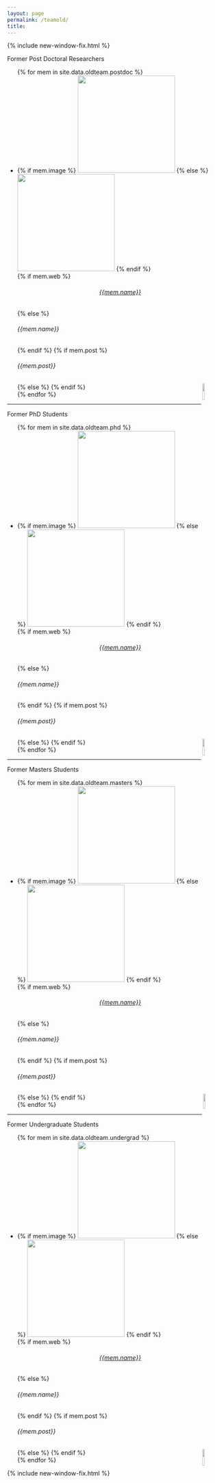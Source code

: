 ```yaml
---
layout: page
permalink: /teamold/
title: 
---
```


{% include new-window-fix.html %}


<div class="cardtxthl2" text-align="center">Former Post Doctoral Researchers</div>
<ul class="cards">
{% for mem in site.data.oldteam.postdoc %}
<li class="cards_item">
      <div class="card">
	    {% if mem.image %}
        <img src="{{ base }}/images/team/{{mem.image}}" width="227px">
        {% else %}
        <img src="{{ base }}/images/team/dummy.jpg" width="227px">
        {% endif %}
        <div class="card_content">
          {% if mem.web %} 
          <a href="{{mem.web}}" style="text-align: center"><h6 class="card_title">{{mem.name}}</h6></a> 
          {% else %}
          <h6 class="card_title">{{mem.name}}</h6>
          {% endif %}
          {% if mem.post %}
          <h6 class="card_text">{{mem.post}}</h6>
          {% else %}
          <img src="{{site.baseurl}}/images/blank.png" class="responsive" width="10%" align="right"> 
          {% endif %}          
        </div>
      </div>
</li>    
{% endfor %}  
</ul>
<hr>
<div class="cardtxthl2" text-align="center">Former PhD Students</div>
<ul class="cards">
{% for mem in site.data.oldteam.phd %}
<li class="cards_item">
      <div class="card">
	    {% if mem.image %}
        <img src="{{ base }}/images/team/{{mem.image}}" width="227px">
        {% else %}
        <img src="{{ base }}/images/team/dummy.jpg" width="227px">
        {% endif %}
        <div class="card_content">
          {% if mem.web %} 
          <a href="{{mem.web}}" style="text-align: center"><h6 class="card_title">{{mem.name}}</h6></a> 
          {% else %}
          <h6 class="card_title">{{mem.name}}</h6>
          {% endif %}
          {% if mem.post %}
          <h6 class="card_text">{{mem.post}}</h6>
          {% else %}
          <img src="{{site.baseurl}}/images/blank.png" class="responsive" width="10%" align="right"> 
          {% endif %}          
        </div>
      </div>
</li>    
{% endfor %}  
</ul>
<hr>
<div class="cardtxthl2" text-align="center">Former Masters Students</div>
<ul class="cards">
{% for mem in site.data.oldteam.masters %}
<li class="cards_item">
      <div class="card">
	    {% if mem.image %}
        <img src="{{ base }}/images/team/{{mem.image}}" width="227px">
        {% else %}
        <img src="{{ base }}/images/team/dummy.jpg" width="227px">
        {% endif %}
        <div class="card_content">
          {% if mem.web %} 
          <a href="{{mem.web}}" style="text-align: center"><h6 class="card_title">{{mem.name}}</h6></a> 
          {% else %}
          <h6 class="card_title">{{mem.name}}</h6>
          {% endif %}
          {% if mem.post %}
          <h6 class="card_text">{{mem.post}}</h6>
          {% else %}
          <img src="{{site.baseurl}}/images/blank.png" class="responsive" width="9.5%" align="right"> 
          {% endif %}          
        </div>
      </div>
</li>    
{% endfor %}  
</ul>
<hr>
<div class="cardtxthl2" text-align="center">Former Undergraduate Students</div>
<ul class="cards">
{% for mem in site.data.oldteam.undergrad %}
<li class="cards_item">
      <div class="card">
	    {% if mem.image %}
        <img src="{{ base }}/images/team/{{mem.image}}" width="227px">
        {% else %}
        <img src="{{ base }}/images/team/dummy.jpg" width="227px">
        {% endif %}
        <div class="card_content">
          {% if mem.web %} 
          <a href="{{mem.web}}" style="text-align: center"><h6 class="card_title">{{mem.name}}</h6></a> 
          {% else %}
          <h6 class="card_title">{{mem.name}}</h6>
          {% endif %}
          {% if mem.post %}
          <h6 class="card_text">{{mem.post}}</h6>
          {% else %}
          <img src="{{site.baseurl}}/images/blank.png" class="responsive" width="10%" align="right"> 
          {% endif %}          
        </div>
      </div>
</li>    
{% endfor %}  
</ul>


{% include new-window-fix.html %}


